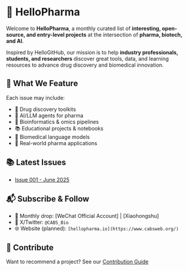 # 💊 HelloPharma

Welcome to **HelloPharma**, a monthly curated list of **interesting, open-source, and entry-level projects** at the intersection of **pharma, biotech, and AI**.

Inspired by HelloGitHub, our mission is to help **industry professionals, students, and researchers** discover great tools, data, and learning resources to advance drug discovery and biomedical innovation.

## 🌟 What We Feature

Each issue may include:

- 🧪 Drug discovery toolkits
- 🤖 AI/LLM agents for pharma
- 🧬 Bioinformatics & omics pipelines
- 📚 Educational projects & notebooks
- 🧠 Biomedical language models
- 🧰 Real-world pharma applications

## 📚 Latest Issues

- [Issue 001 - June 2025](content/issue_001.md)

## 📬 Subscribe & Follow

- 💌 Monthly drop: [WeChat Official Account] | [Xiaohongshu]
- 🧵 X/Twitter: `@CABS_Bio`
- 🌐 Website (planned): `[hellopharma.io](https://www.cabsweb.org/)`

## 🤝 Contribute

Want to recommend a project? See our [Contribution Guide](CONTRIBUTING.md)
